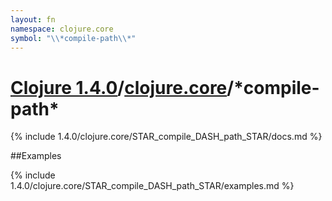```yaml
---
layout: fn
namespace: clojure.core
symbol: "\\*compile-path\\*"
---
```


# [Clojure 1.4.0](../../)/[clojure.core](../)/\*compile-path\*

{% include 1.4.0/clojure.core/STAR_compile_DASH_path_STAR/docs.md %}

##Examples

{% include 1.4.0/clojure.core/STAR_compile_DASH_path_STAR/examples.md %}

